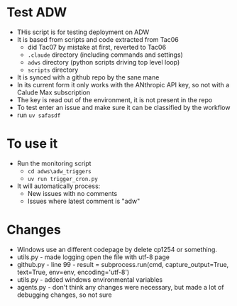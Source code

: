 # Test ADW
- THis script is for testing deployment on ADW
- It is based from scripts and code extracted from Tac06 
   - did Tac07 by mistake at first, reverted to Tac06
   - `.claude` directory (including commands and settings)
   - `adws` directory (python scripts driving top level loop)
   - `scripts` directory
- It is synced with a github repo by the sane mane
- In its current form it only works with the ANthropic API key, so not with a Calude Max subscription
- The key is read out of the environment, it is not present in the repo
- To test enter an issue and make sure it can be classified by the workflow
- run `uv safasdf` 

# To use it
  -  Run the monitoring script
      - `cd adws\adw_triggers`
      - `uv run trigger_cron.py`
  -  It will automatically process:
     - New issues with no comments
     - Issues where latest comment is "adw"
     
     
# Changes
- Windows use an different codepage by delete cp1254 or something.
- utils.py - made logging open the file with utf-8 page
- github.py - line 99 - result = subprocess.run(cmd, capture_output=True, text=True, env=env, encoding='utf-8')
- utils.py - added windows environmental variables
- agents.py - don't think any changes were necessary, but made a lot of debugging changes, so not sure
